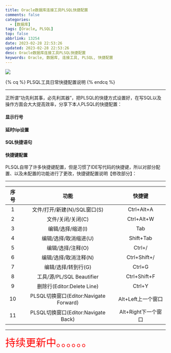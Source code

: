 ```yaml
---
title: Oracle数据库连接工具PLSQL快捷配置
comments: false
categories:
  - [数据库]
tags: [Oracle, PLSQL]
top: false
abbrlink: 13254
date: 2023-02-28 22:53:26
updated: 2023-02-28 22:53:26
desc: Oracle数据库连接工具PLSQL快捷配置
keywords: Oracle, 数据库, 连接工具, PLSQL, 快捷配置
---
```



![](/images/article_plsql.jpg)


{% cq %}
PLSQL工具日常快捷配置说明
{% endcq %}


<!--more-->
<hr />

正所谓“功先利其事，必先利其器”，把PLSQL的快捷方式设置好，在写SQL以及操作方面会大大提高效率，分享下本人PLSQL的快捷配置：


#### 显示行号



#### 延时tip设置



#### SQL快捷语句



#### 快捷键配置

PLSQL自带了许多快捷键配置，但是习惯了IDE写代码的快捷键，所以对部分配置、以及未配置的功能进行了更改，快捷键配置说明【修改部分】：
**********************************************************************************************************


| 序号 |                  功能                  |       快捷键        |
|:----:|:--------------------------------------:|:-------------------:|
|  1   |      文件/打开/新建(N)/SQL窗口(S)      |     Ctrl+Alt+A      |
|  2   |           文件/关闭/关闭(C)            |     Ctrl+Alt+W      |
|  3   |           编辑/选择/缩进(I)            |         Tab         |
|  4   |         编辑/选择/取消缩进(U)          |      Shift+Tab      |
|  5   |           编辑/选择/注释(O)            |       Ctrl+/        |
|  6   |         编辑/选择/取消注释(N)          |    Ctrl+Shift+/     |
|  7   |          编辑/选择/转到行(G)           |       Ctrl+G        |
|  8   |       工具/源/PL/SQL Beautifier        |    Ctrl+Shift+F     |
|  9   |       删除行(Editor:Delete Line)       |       Ctrl+Y        |
|  10  | PLSQL切换窗口(Editor:Navigate Forward) | Alt+Left上一个窗口  |
|  11  |  PLSQL切换窗口(Editor:Navigate Back)   | Alt+Right下一个窗口 |


**********************************************************************************************************



<font size=6.5 color='red'>持续更新中。。。。。。</font>
